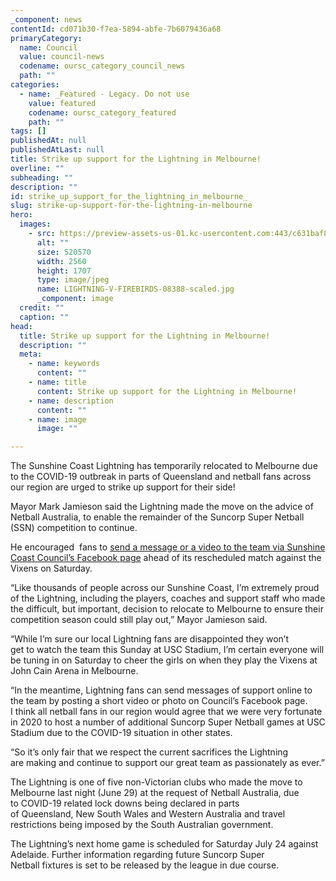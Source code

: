 ```yaml
---
_component: news
contentId: cd071b30-f7ea-5894-abfe-7b6079436a68
primaryCategory:
  name: Council
  value: council-news
  codename: oursc_category_council_news
  path: ""
categories:
  - name: _Featured - Legacy. Do not use
    value: featured
    codename: oursc_category_featured
    path: ""
tags: []
publishedAt: null
publishedAtLast: null
title: Strike up support for the Lightning in Melbourne!
overline: ""
subheading: ""
description: ""
id: strike_up_support_for_the_lightning_in_melbourne_
slug: strike-up-support-for-the-lightning-in-melbourne
hero:
  images:
    - src: https://preview-assets-us-01.kc-usercontent.com:443/c631baf8-1b46-001f-580c-d0001b68b4a8/de758aa8-1347-4a3a-a187-b10f0922215c/LIGHTNING-V-FIREBIRDS-08388-scaled.jpg
      alt: ""
      size: 520570
      width: 2560
      height: 1707
      type: image/jpeg
      name: LIGHTNING-V-FIREBIRDS-08388-scaled.jpg
      _component: image
  credit: ""
  caption: ""
head:
  title: Strike up support for the Lightning in Melbourne!
  description: ""
  meta:
    - name: keywords
      content: ""
    - name: title
      content: Strike up support for the Lightning in Melbourne!
    - name: description
      content: ""
    - name: image
      image: ""

---
```

The Sunshine Coast Lightning has temporarily relocated to Melbourne due to the COVID-19 outbreak in parts of Queensland and netball fans across our region are urged to strike up support for their side!

Mayor Mark Jamieson said the Lightning made the move on the advice of Netball Australia, to enable the remainder of the Suncorp Super Netball (SSN) competition to continue.

He encouraged  fans to [send a message or a video to the team via Sunshine Coast Council’s Facebook page](https://www.facebook.com/SunshineCoastCouncil/posts/167772445394392)
&#x20;ahead of its rescheduled match against the Vixens on Saturday.

“Like thousands of people across our Sunshine Coast, I’m extremely proud of the Lightning, including the players, coaches and support staff who made the difficult, but important, decision to relocate to Melbourne to ensure their competition season could still play out,” Mayor Jamieson said.

“While I’m sure our local Lightning fans are disappointed they won’t get to watch the team this Sunday at USC Stadium, I’m certain everyone will be tuning in on Saturday to cheer the girls on when they play the Vixens at John Cain Arena in Melbourne.

“In the meantime, Lightning fans can send messages of support online to the team by posting a short video or photo on Council’s Facebook page. I think all netball fans in our region would agree that we were very fortunate in 2020 to host a number of additional Suncorp Super Netball games at USC Stadium due to the COVID-19 situation in other states. 

“So it’s only fair that we respect the current sacrifices the Lightning are making and continue to support our great team as passionately as ever.”

The Lightning is one of five non-Victorian clubs who made the move to Melbourne last night (June 29) at the request of Netball Australia, due to COVID-19 related lock downs being declared in parts of Queensland, New South Wales and Western Australia and travel restrictions being imposed by the South Australian government.

The Lightning’s next home game is scheduled for Saturday July 24 against Adelaide. Further information regarding future Suncorp Super Netball fixtures is set to be released by the league in due course.
